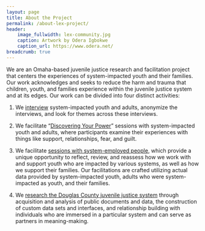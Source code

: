 ```yaml
---
layout: page
title: About the Project
permalink: /about-lex-project/
header:
    image_fullwidth: lex-community.jpg
    caption: Artwork by Odera Igbokwe
    caption_url: https://www.odera.net/
breadcrumb: true
---
```


We are an Omaha-based juvenile justice research and facilitation project that centers the experiences of system-impacted youth and their families. Our work acknowledges and seeks to reduce the harm and trauma that children, youth, and families experience within the juvenile justice system and at its edges. Our work can be divided into four distinct activities:

1. We [interview](/interviews/) system-impacted youth and adults, anonymize the interviews, and look for themes across these interviews.

2. We facilitate “[Discovering Your Power](/discovering-your-power/)” sessions with system-impacted youth and adults, where participants examine their experiences with things like support, relationships, fear, and guilt.

3. We facilitate [sessions with system-employed people](/system-facilitation/), which provide a unique opportunity to reflect, review, and reassess how we work with and support youth who are impacted by various systems, as well as how we support their families. Our facilitations are crafted utilizing actual data provided by system-impacted youth, adults who were system-impacted as youth, and their families.

4. We [research the Douglas County juvenile justice system](/team/jeff-severns-guntzel) through acquisition and analysis of public documents and data, the construction of custom data sets and interfaces, and relationship building with individuals who are immersed in a particular system and can serve as partners in meaning-making.